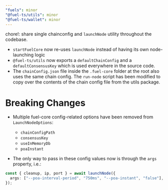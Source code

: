 ```yaml
---
"fuels": minor
"@fuel-ts/utils": minor
"@fuel-ts/wallet": minor
---
```


chore!: share single chainconfig and `launchNode` utility throughout the codebase.

- `startFuelCore` now re-uses `launchNode` instead of having its own node-launching logic
- `@fuel-ts/utils` now exports a `defaultChainConfig` and a `defaultConsensusKey` which is used everywhere in the source code.
- The `chainConfig.json` file inside the `.fuel-core` folder at the root also uses the same chain config. The `run-node` script has been modified to copy over the contents of the chain config file from the utils package.

# Breaking Changes

- Multiple fuel-core config-related options have been removed from `LaunchNodeOptions`:

  - `chainConfigPath`
  - `consensusKey`
  - `useInMemoryDb`
  - `poaInstant`

- The only way to pass in these config values now is through the `args` property, i.e.:

```ts
const { cleanup, ip, port } = await launchNode({
  args: ["--poa-interval-period", "750ms", "--poa-instant", "false"],
});
```
